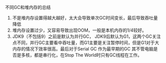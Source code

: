 不同GC和堆内存的总结

1. 不是堆内存设置得越大越好，太大会导致单次GC时间变长，最后导致吞吐量降低
2. 堆内存设置过少，又容易导致出现OOM，一般是本机内存的1/4较好。
3. JDK9（不包括9）之前是默认为并行GC， JDK9后默认为G1，这两个GC关注点不同，并行GC主要看中吞吐量，而G1主要是关注暂停时间，但是G1对于大内存的情况下效率很高。最后对于Serial GC 作为最早期的GC 其不管电脑是否是多核，都是串行化，在Stop The World时只有GC线程在工作。